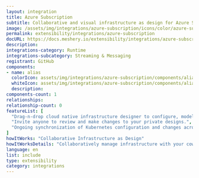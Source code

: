 ```yaml
---
layout: integration
title: Azure Subscription
subtitle: Collaborative and visual infrastructure as design for Azure Subscription
image: /assets/img/integrations/azure-subscription/icons/color/azure-subscription-color.svg
permalink: extensibility/integrations/azure-subscription
docURL: https://docs.meshery.io/extensibility/integrations/azure-subscription
description: 
integrations-category: Runtime
integrations-subcategory: Streaming & Messaging
registrant: GitHub
components: 
- name: alias
  colorIcon: assets/img/integrations/azure-subscription/components/alias/icons/color/alias-color.svg
  whiteIcon: assets/img/integrations/azure-subscription/components/alias/icons/white/alias-white.svg
  description: 
components-count: 1
relationships: 
relationship-count: 0
featureList: [
  "Drag-n-drop cloud native infrastructure designer to configure, model, and deploy your workloads.",
  "Invite anyone to review and make changes to your private designs.",
  "Ongoing synchronization of Kubernetes configuration and changes across any number of clusters."
]
howItWorks: "Collaborative Infrastructure as Design"
howItWorksDetails: "Collaboratively manage infrastructure with your coworkers synchronously sharing the same designs."
language: en
list: include
type: extensibility
category: integrations
---
```

